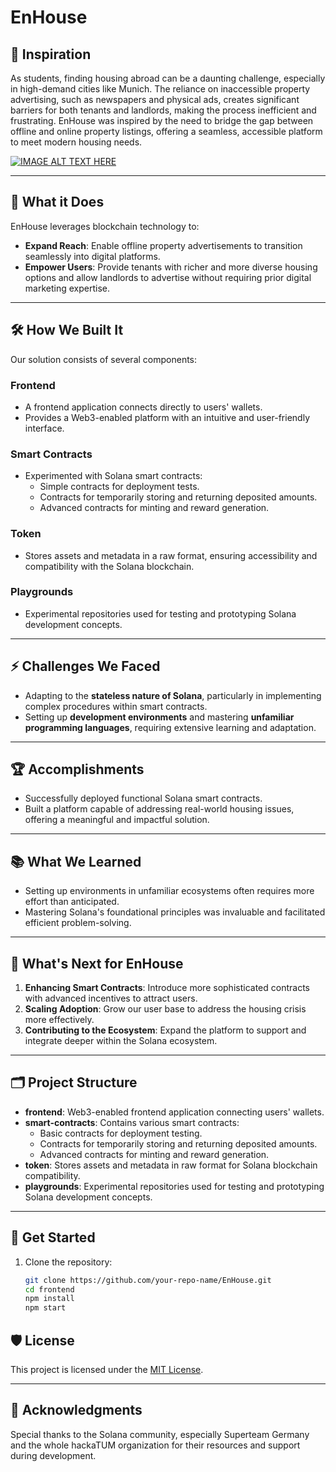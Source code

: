 # EnHouse

## 🚀 Inspiration
As students, finding housing abroad can be a daunting challenge, especially in high-demand cities like Munich. The reliance on inaccessible property advertising, such as newspapers and physical ads, creates significant barriers for both tenants and landlords, making the process inefficient and frustrating. EnHouse was inspired by the need to bridge the gap between offline and online property listings, offering a seamless, accessible platform to meet modern housing needs.

[![IMAGE ALT TEXT HERE](https://img.youtube.com/vi/ACcWF08gnj8/0.jpg)](https://www.youtube.com/watch?v=ACcWF08gnj8)

---

## 🎯 What it Does
EnHouse leverages blockchain technology to:
- **Expand Reach**: Enable offline property advertisements to transition seamlessly into digital platforms.
- **Empower Users**: Provide tenants with richer and more diverse housing options and allow landlords to advertise without requiring prior digital marketing expertise.

---

## 🛠️ How We Built It
Our solution consists of several components:

### **Frontend**
- A frontend application connects directly to users' wallets.
- Provides a Web3-enabled platform with an intuitive and user-friendly interface.

### **Smart Contracts**
- Experimented with Solana smart contracts:
  - Simple contracts for deployment tests.
  - Contracts for temporarily storing and returning deposited amounts.
  - Advanced contracts for minting and reward generation.

### **Token**
- Stores assets and metadata in a raw format, ensuring accessibility and compatibility with the Solana blockchain.

### **Playgrounds**
- Experimental repositories used for testing and prototyping Solana development concepts.

---

## ⚡ Challenges We Faced
- Adapting to the **stateless nature of Solana**, particularly in implementing complex procedures within smart contracts.
- Setting up **development environments** and mastering **unfamiliar programming languages**, requiring extensive learning and adaptation.

---

## 🏆 Accomplishments
- Successfully deployed functional Solana smart contracts.
- Built a platform capable of addressing real-world housing issues, offering a meaningful and impactful solution.

---

## 📚 What We Learned
- Setting up environments in unfamiliar ecosystems often requires more effort than anticipated.
- Mastering Solana's foundational principles was invaluable and facilitated efficient problem-solving.

---

## 🔮 What's Next for EnHouse
1. **Enhancing Smart Contracts**: Introduce more sophisticated contracts with advanced incentives to attract users.
2. **Scaling Adoption**: Grow our user base to address the housing crisis more effectively.
3. **Contributing to the Ecosystem**: Expand the platform to support and integrate deeper within the Solana ecosystem.

---

## 🗂️ Project Structure

- **frontend**: Web3-enabled frontend application connecting users' wallets.
- **smart-contracts**: Contains various smart contracts:
  - Basic contracts for deployment testing.
  - Contracts for temporarily storing and returning deposited amounts.
  - Advanced contracts for minting and reward generation.
- **token**: Stores assets and metadata in raw format for Solana blockchain compatibility.
- **playgrounds**: Experimental repositories used for testing and prototyping Solana development concepts.

---

## 🌟 Get Started
1. Clone the repository:
   ```bash
   git clone https://github.com/your-repo-name/EnHouse.git
   cd frontend
   npm install
   npm start
    ```

## 🛡️ License

This project is licensed under the [MIT License](LICENSE).

---

## 🙌 Acknowledgments

Special thanks to the Solana community, especially Superteam  Germany and the whole hackaTUM organization for their resources and support during development.

